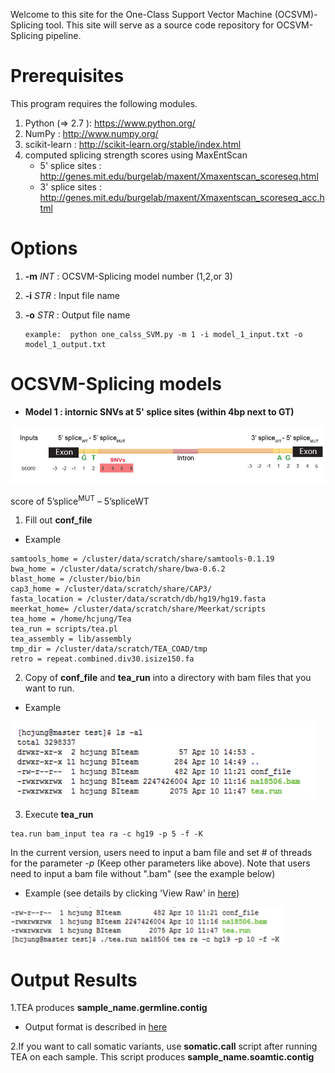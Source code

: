 Welcome to this site for the One-Class Support Vector Machine (OCSVM)-Splicing tool. This site will serve as a source code repository for OCSVM-Splicing pipeline. 

# Prerequisites
This program requires the following modules. 

1. Python (=> 2.7 ): https://www.python.org/
2. NumPy : http://www.numpy.org/
3. scikit-learn : http://scikit-learn.org/stable/index.html
4. computed splicing strength scores using MaxEntScan
   - 5' splice sites : http://genes.mit.edu/burgelab/maxent/Xmaxentscan_scoreseq.html
   - 3' splice sites : http://genes.mit.edu/burgelab/maxent/Xmaxentscan_scoreseq_acc.html

# Options

1. **-m** *INT* : OCSVM-Splicing model number (1,2,or 3) 
2. **-i** *STR* : Input file name 
3. **-o** *STR* : Output file name 

   ```
   example:  python one_calss_SVM.py -m 1 -i model_1_input.txt -o model_1_output.txt
   
   ```

# OCSVM-Splicing models
* **Model 1 : intornic SNVs at 5' splice sites (within 4bp next to GT)**
 
 ![Image of thridstep](https://github.com/kaistomics/splicing/blob/master/model1.png)

score of 5’splice<sup>MUT</sup> – 5’spliceWT 


1. Fill out **conf_file**
 * Example
 ```
samtools_home = /cluster/data/scratch/share/samtools-0.1.19
bwa_home = /cluster/data/scratch/share/bwa-0.6.2
blast_home = /cluster/bio/bin
cap3_home = /cluster/data/scratch/share/CAP3/
fasta_location = /cluster/data/scratch/db/hg19/hg19.fasta
meerkat_home= /cluster/data/scratch/share/Meerkat/scripts
tea_home = /home/hcjung/Tea
tea_run = scripts/tea.pl
tea_assembly = lib/assembly
tmp_dir = /cluster/data/scratch/TEA_COAD/tmp
retro = repeat.combined.div30.isize150.fa
```
2. Copy of **conf_file** and **tea_run** into a directory with bam files that you want to run. 
 * Example
 
  ![Image of secondstep](https://github.com/hastj7373/TEA/blob/master/second_step.gif)

3. Execute **tea_run** 
 ```
 tea.run bam_input tea ra -c hg19 -p 5 -f -K
 ```
 In the current version, users need to input a bam file and set # of threads for the parameter *-p* (Keep other parameters like above). Note that users need to input a bam file without ".bam" (see the example below)
  * Example (see details by clicking 'View Raw' in [here](https://github.com/hastj7373/TEA/blob/master/Example.docx))
  
  ![Image of thridstep](https://github.com/hastj7373/TEA/blob/master/third_step.gif)
 
# Output Results

1.TEA produces **sample_name.germline.contig**
 * Output format is described in [here](https://github.com/hastj7373/TEA/blob/master/output_format.txt)

2.If you want to call somatic variants, use **somatic.call** script after running TEA on each sample. This script produces  **sample_name.soamtic.contig**
